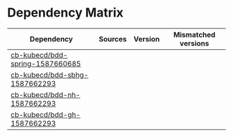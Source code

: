 # Dependency Matrix

Dependency | Sources | Version | Mismatched versions
---------- | ------- | ------- | -------------------
[cb-kubecd/bdd-spring-1587660685](https://github.com/cb-kubecd/bdd-spring-1587660685.git) |  | []() | 
[cb-kubecd/bdd-sbhg-1587662293](https://github.com/cb-kubecd/bdd-sbhg-1587662293.git) |  | []() | 
[cb-kubecd/bdd-nh-1587662293](https://github.com/cb-kubecd/bdd-nh-1587662293.git) |  | []() | 
[cb-kubecd/bdd-gh-1587662293](https://github.com/cb-kubecd/bdd-gh-1587662293.git) |  | []() | 
